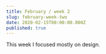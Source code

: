```yaml
---
title: February / week 2
slug: february-week-two
date: 2020-02-15T00:00:00.000Z
published: true
---
```

This week I focused mostly on design.
